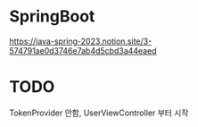 # SpringBoot
https://java-spring-2023.notion.site/3-574791ae0d3746e7ab4d5cbd3a44eaed

# TODO
TokenProvider 안함, UserViewController 부터 시작